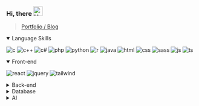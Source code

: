 ### Hi, there <img src="https://raw.githubusercontent.com/Tarikul-Islam-Anik/Animated-Fluent-Emojis/master/Emojis/Hand%20gestures/Hand%20with%20Fingers%20Splayed%20Light%20Skin%20Tone.png" alt="Hand with Fingers Splayed Light Skin Tone" width="25" height="25" />
> <a href="https://imzii.github.io/" target="_blank">Portfolio / Blog</a>


<details open>
  <summary>
    Language Skills
  </summary>
  
  ![c](https://img.shields.io/badge/C-00599C?style=for-the-badge&logo=c&logoColor=white)
  ![c++](https://img.shields.io/badge/C%2B%2B-00599C?style=for-the-badge&logo=c%2B%2B&logoColor=white)
  ![c#](https://img.shields.io/badge/C%23-239120?style=for-the-badge&logo=c-sharp&logoColor=white)
  ![php](https://img.shields.io/badge/PHP-777BB4?style=for-the-badge&logo=php&logoColor=white)
  ![python](https://img.shields.io/badge/Python-14354C?style=for-the-badge&logo=python&logoColor=white)
  ![r](https://img.shields.io/badge/R-276DC3?style=for-the-badge&logo=r&logoColor=white)
  ![java](https://img.shields.io/badge/Java-ED8B00?style=for-the-badge&logo=openjdk&logoColor=white)
  ![html](https://img.shields.io/badge/HTML5-E34F26?style=for-the-badge&logo=html5&logoColor=white)
  ![css](https://img.shields.io/badge/CSS3-1572B6?style=for-the-badge&logo=css3&logoColor=white)
  ![sass](https://img.shields.io/badge/Sass-CC6699?style=for-the-badge&logo=sass&logoColor=white)
  ![js](https://img.shields.io/badge/JavaScript-F7DF1E?style=for-the-badge&logo=JavaScript&logoColor=white)
  ![ts](https://img.shields.io/badge/TypeScript-007ACC?style=for-the-badge&logo=typescript&logoColor=white)
  
</details>

<details open>
  <summary>
    Front-end
  </summary>
  
  ![react](https://img.shields.io/badge/React-20232A?style=for-the-badge&logo=react&logoColor=61DAFB)
  ![jquery](https://img.shields.io/badge/jQuery-0769AD?style=for-the-badge&logo=jquery&logoColor=white)
  ![tailwind](https://img.shields.io/badge/Tailwind_CSS-38B2AC?style=for-the-badge&logo=tailwind-css&logoColor=white)
  
</details>

<details>
  <summary>
    Back-end
  </summary>

  ![nodejs](https://img.shields.io/badge/Node.js-43853D?style=for-the-badge&logo=node.js&logoColor=white)
  ![express](https://img.shields.io/badge/Express.js-404D59?style=for-the-badge)
  ![nextjs](https://img.shields.io/badge/Next.js-000?logo=nextdotjs&logoColor=fff&style=for-the-badge)
  ![flask](https://img.shields.io/badge/Flask-000000?style=for-the-badge&logo=flask&logoColor=white)
  
  
</details>

<details>
  <summary>
    Database
  </summary>
  
  ![mysql](https://img.shields.io/badge/MySQL-00000F?style=for-the-badge&logo=mysql&logoColor=white)
  ![postgresql](https://img.shields.io/badge/PostgreSQL-316192?style=for-the-badge&logo=postgresql&logoColor=white)
  
  
</details>

<details>
  <summary>
    AI
  </summary>
  
  ![tensorflow](https://img.shields.io/badge/TensorFlow-FF6F00?style=for-the-badge&logo=tensorflow&logoColor=white)
  
</details>
